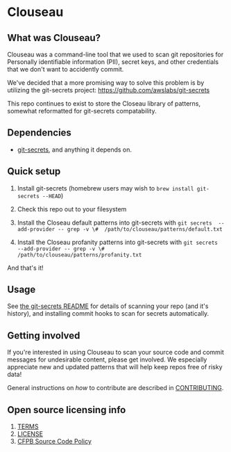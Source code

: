 # Clouseau


## What was Clouseau?

Clouseau was a command-line tool that we used to scan git repositories for Personally identifiable information (PII), secret keys, and other credentials that we don't want to accidently commit. 

We've decided that a more promising way to solve this problem is by utilizing the git-secrets project: https://github.com/awslabs/git-secrets

This repo continues to exist to store the Closeau library of patterns, somewhat reformatted for git-secrets compatability.

## Dependencies

 - [git-secrets](https://github.com/awslabs/git-secrets), and anything it depends on.


## Quick setup

1. Install git-secrets (homebrew users may wish to `brew install git-secrets --HEAD`)

1. Check this repo out to your filesystem

1. Install the Closeau default patterns into git-secrets with `git secrets  --add-provider -- grep -v \#  /path/to/clouseau/patterns/default.txt`

1. Install the Closeau profanity patterns into git-secrets with `git secrets  --add-provider -- grep -v \#  /path/to/clouseau/patterns/profanity.txt`

And that's it!


## Usage

See [the git-secrets README](https://github.com/awslabs/git-secrets#synopsis) for details of scanning your repo (and it's history), and installing commit hooks to scan for secrets automatically.


## Getting involved

If you're interested in using Clouseau to scan your source code and commit messages for undesirable content,
please get involved. We especially appreciate new and updated patterns that will help keep repos free of risky data!

General instructions on _how_ to contribute are described in [CONTRIBUTING](CONTRIBUTING.md).


## Open source licensing info
1. [TERMS](TERMS.md)
2. [LICENSE](LICENSE)
3. [CFPB Source Code Policy](https://github.com/cfpb/source-code-policy/)
